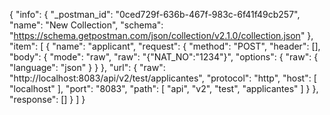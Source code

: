 {
	"info": {
		"_postman_id": "0ced729f-636b-467f-983c-6f41f49cb257",
		"name": "New Collection",
		"schema": "https://schema.getpostman.com/json/collection/v2.1.0/collection.json"
	},
	"item": [
		{
			"name": "applicant",
			"request": {
				"method": "POST",
				"header": [],
				"body": {
					"mode": "raw",
					"raw": "{\"NAT_NO\":\"1234\"}",
					"options": {
						"raw": {
							"language": "json"
						}
					}
				},
				"url": {
					"raw": "http://localhost:8083/api/v2/test/applicantes",
					"protocol": "http",
					"host": [
						"localhost"
					],
					"port": "8083",
					"path": [
						"api",
						"v2",
						"test",
						"applicantes"
					]
				}
			},
			"response": []
		}
	]
}

